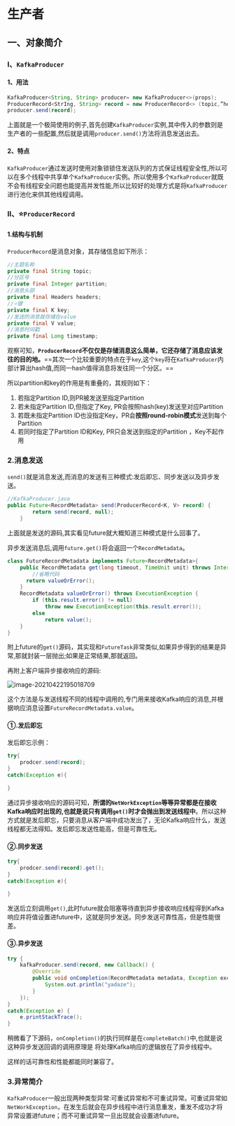 # 生产者

## 一、对象简介

### Ⅰ、`KafkaProducer`

#### 1、用法

```java
KafkaProducer<String, String> producer= new KafkaProducer<>(props); 
ProducerRecord<StrIng, String> record = new ProducerRecord<> (topic,”hello , Kafka 1” ) ; 
producer.send(record); 
```

上面就是一个极简使用的例子,首先创建`KafkaProducer`实例,其中传入的参数则是生产者的一些配置,然后就是调用`producer.send()`方法将消息发送出去。

#### 2、特点

`KafkaProducer`通过发送时使用对象锁锁住发送队列的方式保证线程安全性,所以可以在多个线程中共享单个`KafkaProducer`实例。所以使用多个`KafkaProducer`就既不会有线程安全问题也能提高并发性能,所以比较好的处理方式是将`KafkaProducer`进行池化来供其他线程调用。

### Ⅱ、⭐`ProducerRecord`

#### 1.结构与机制

`ProducerRecord`是消息对象，其存储信息如下所示：

```java
//主题名称
private final String topic;
//分区号
private final Integer partition;
//消息头部
private final Headers headers;
//⭐键
private final K key;
//发送的消息就存储在value
private final V value;
//消息时间戳
private final Long timestamp;
```

观察可知，**`ProducerRecord`不仅仅是存储消息这么简单，它还存储了消息应该发往的目的地。**==其次一个比较重要的特点在于`key`,这个`key`将在`KafkaProducer`内部计算出hash值,而同一hash值得消息将发往同一个分区。==

所以partition和key的作用是有重叠的，其规则如下：

1. 若指定Partition ID,则PR被发送至指定Partition
2. 若未指定Partition ID,但指定了Key, PR会按照hash(key)发送至对应Partition
3.  若既未指定Partition ID也没指定Key，PR会**按照round-robin模式**发送到每个Partition
4. 若同时指定了Partition ID和Key, PR只会发送到指定的Partition ，Key不起作用

### 2.消息发送

`send()`就是消息发送,而消息的发送有三种模式:发后即忘、同步发送以及异步发送。

```java
//KafkaProducer.java
public Future<RecordMetadata> send(ProducerRecord<K, V> record) {
        return send(record, null);
    }
```

上面就是发送的源码,其实看见future就大概知道三种模式是什么回事了。

异步发送消息后,调用`future.get()`将会返回一个`RecordMetadata`。

```java
class FutureRecordMetadata implements Future<RecordMetadata>{
	public RecordMetadata get(long timeout, TimeUnit unit) throws InterruptedException, ExecutionException, TimeoutException {
 		//省略代码
  	  return valueOrError();
	}
    RecordMetadata valueOrError() throws ExecutionException {
        if (this.result.error() != null)
            throw new ExecutionException(this.result.error());
        else
            return value();
    }    
}
```

附上future的`get()`源码，其实现和`FutureTask`非常类似,如果异步得到的结果是异常,那就封装一层抛出;如果是正常结果,那就返回。

再附上客户端异步接收响应的源码:

![image-20210422195018709](E:\Typora\MyNote\resources\Kafka\生产者客户端异步接收发送响应.png)

这个方法是与发送线程不同的线程中调用的,专门用来接收Kafka响应的消息,并根据响应消息设置`FutureRecordMetadata.value`。

#### ①.发后即忘

发后即忘示例：

```java
try{
	prodcer.send(record); 
}
catch(Exception e){
    
}
```

通过异步接收响应的源码可知，**所谓的`NetWorkException`等等异常都是在接收Kafka响应时出现的,也就是说只有调用`get()`时才会抛出到发送线程中**。所以这种方式就是发后即忘，只要消息从客户端中成功发出了，无论Kafka响应什么，发送线程都无法得知。发后即忘发送性能高，但是可靠性无。

#### ②.同步发送

```java
try{
	prodcer.send(record).get(); 
}
catch(Exception e){
    
}
```

发送后立刻调用`get()`,此时future就会阻塞等待直到异步接收响应线程得到Kafka响应并将值设置进future中，这就是同步发送。同步发送可靠性高，但是性能很差。

#### ③.异步发送

```java
try {
    kafkaProducer.send(record, new Callback() {
        @Override
        public void onCompletion(RecordMetadata metadata, Exception exception) {
            System.out.println("yadaze");
        }
    });
}
catch(Exception e) {
    e.printStackTrace();
}
```

稍微看了下源码，`onCompletion()`的执行同样是在`completeBatch()`中,也就是说这种异步发送回调的调用原理是 将处理Kafka响应的逻辑放在了异步线程中。

这样的话可靠性和性能都能同时兼容了。

### 3.异常简介

`KafkaProducer`一般出现两种类型异常:可重试异常和不可重试异常。可重试异常如`NetWorkException`，在发生后就会在异步线程中进行消息重发，重发不成功才将异常设置进future；而不可重试异常一旦出现就会设置进future。